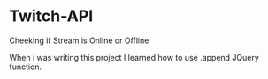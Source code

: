 # Twitch-API
Cheeking if Stream is Online or Offline

When i was writing this project I learned how to use .append JQuery function.
